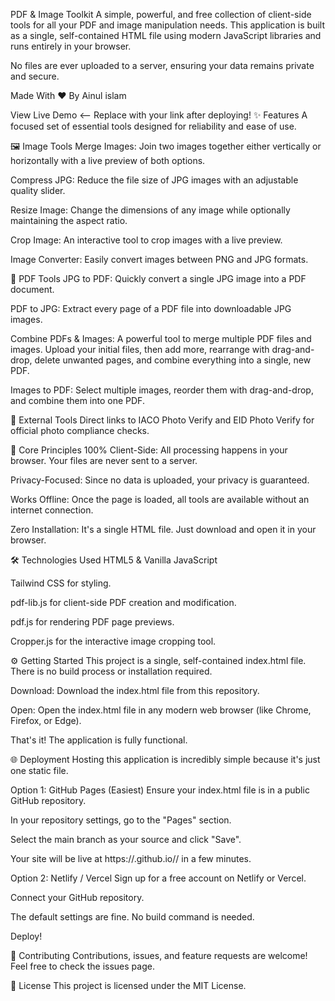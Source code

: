 PDF & Image Toolkit
A simple, powerful, and free collection of client-side tools for all your PDF and image manipulation needs. This application is built as a single, self-contained HTML file using modern JavaScript libraries and runs entirely in your browser.

No files are ever uploaded to a server, ensuring your data remains private and secure.

Made With ❤️ By Ainul islam

View Live Demo <-- Replace with your link after deploying!
✨ Features
A focused set of essential tools designed for reliability and ease of use.

🖼️ Image Tools
Merge Images: Join two images together either vertically or horizontally with a live preview of both options.

Compress JPG: Reduce the file size of JPG images with an adjustable quality slider.

Resize Image: Change the dimensions of any image while optionally maintaining the aspect ratio.

Crop Image: An interactive tool to crop images with a live preview.

Image Converter: Easily convert images between PNG and JPG formats.

📄 PDF Tools
JPG to PDF: Quickly convert a single JPG image into a PDF document.

PDF to JPG: Extract every page of a PDF file into downloadable JPG images.

Combine PDFs & Images: A powerful tool to merge multiple PDF files and images. Upload your initial files, then add more, rearrange with drag-and-drop, delete unwanted pages, and combine everything into a single, new PDF.

Images to PDF: Select multiple images, reorder them with drag-and-drop, and combine them into one PDF.

🔗 External Tools
Direct links to IACO Photo Verify and EID Photo Verify for official photo compliance checks.

🚀 Core Principles
100% Client-Side: All processing happens in your browser. Your files are never sent to a server.

Privacy-Focused: Since no data is uploaded, your privacy is guaranteed.

Works Offline: Once the page is loaded, all tools are available without an internet connection.

Zero Installation: It's a single HTML file. Just download and open it in your browser.

🛠️ Technologies Used
HTML5 & Vanilla JavaScript

Tailwind CSS for styling.

pdf-lib.js for client-side PDF creation and modification.

pdf.js for rendering PDF page previews.

Cropper.js for the interactive image cropping tool.

⚙️ Getting Started
This project is a single, self-contained index.html file. There is no build process or installation required.

Download: Download the index.html file from this repository.

Open: Open the index.html file in any modern web browser (like Chrome, Firefox, or Edge).

That's it! The application is fully functional.

🌐 Deployment
Hosting this application is incredibly simple because it's just one static file.

Option 1: GitHub Pages (Easiest)
Ensure your index.html file is in a public GitHub repository.

In your repository settings, go to the "Pages" section.

Select the main branch as your source and click "Save".

Your site will be live at https://<your-username>.github.io/<your-repo-name>/ in a few minutes.

Option 2: Netlify / Vercel
Sign up for a free account on Netlify or Vercel.

Connect your GitHub repository.

The default settings are fine. No build command is needed.

Deploy!

🤝 Contributing
Contributions, issues, and feature requests are welcome! Feel free to check the issues page. <!-- Replace with your actual repo link -->

📄 License
This project is licensed under the MIT License.